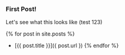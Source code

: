 ### First Post!

Let's see what this looks like (test 123)

  {% for post in site.posts %}
- [{{ post.title }}]({ post.url })
  {% endfor %}